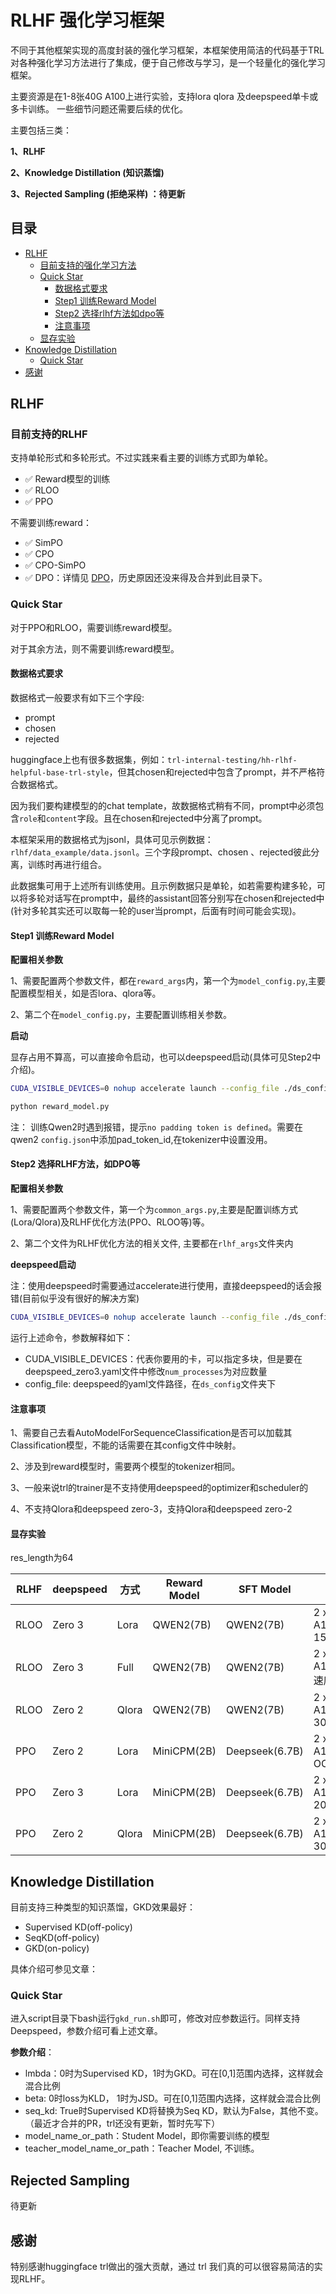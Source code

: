 # RLHF 强化学习框架

不同于其他框架实现的高度封装的强化学习框架，本框架使用简洁的代码基于TRL对各种强化学习方法进行了集成，便于自己修改与学习，是一个轻量化的强化学习框架。

主要资源是在1-8张40G A100上进行实验，支持lora qlora 及deepspeed单卡或多卡训练。 一些细节问题还需要后续的优化。

主要包括三类：

**1、RLHF**

**2、Knowledge Distillation (知识蒸馏)**

**3、Rejected Sampling (拒绝采样) ：待更新**

## 目录

- [RLHF](#rlhf)
  - [目前支持的强化学习方法](#目前支持的rlhf)
  - [Quick Star](#quick-star)
    - [数据格式要求](#数据格式要求)
    - [Step1 训练Reward Model](#step1-训练reward-model)
    - [Step2 选择rlhf方法如dpo等](#step2-选择rlhf方法如dpo等)
    - [注意事项](#注意事项)
  - [显存实验](#显存实验)
- [Knowledge Distillation](#knowledge-distillation)
  - [Quick Star](#quick-star-1)
- [感谢](#感谢)

## RLHF
### 目前支持的RLHF
支持单轮形式和多轮形式。不过实践来看主要的训练方式即为单轮。

- ✅ Reward模型的训练
- ✅ RLOO
- ✅ PPO

不需要训练reward：
- ✅ SimPO
- ✅ CPO
- ✅ CPO-SimPO
- ✅ DPO：详情见 [DPO](../train_args/dpo/README.md)，历史原因还没来得及合并到此目录下。

### Quick Star

对于PPO和RLOO，需要训练reward模型。

对于其余方法，则不需要训练reward模型。

#### 数据格式要求

数据格式一般要求有如下三个字段:
- prompt
- chosen
- rejected

huggingface上也有很多数据集，例如：```trl-internal-testing/hh-rlhf-helpful-base-trl-style```，但其chosen和rejected中包含了prompt，并不严格符合数据格式。

因为我们要构建模型的的chat template，故数据格式稍有不同，prompt中必须包含```role```和```content```字段。且在chosen和rejected中分离了prompt。

本框架采用的数据格式为jsonl，具体可见示例数据：```rlhf/data_example/data.jsonl```。三个字段prompt、chosen 、rejected彼此分离，训练时再进行组合。

此数据集可用于上述所有训练使用。且示例数据只是单轮，如若需要构建多轮，可以将多轮对话写在prompt中，最终的assistant回答分别写在chosen和rejected中(针对多轮其实还可以取每一轮的user当prompt，后面有时间可能会实现)。


#### Step1 训练Reward Model

**配置相关参数**

1、需要配置两个参数文件，都在```reward_args```内，第一个为```model_config.py```,主要配置模型相关，如是否lora、qlora等。

2、第二个在```model_config.py```，主要配置训练相关参数。

**启动**

显存占用不算高，可以直接命令启动，也可以deepspeed启动(具体可见Step2中介绍)。
```bash
CUDA_VISIBLE_DEVICES=0 nohup accelerate launch --config_file ./ds_config/deepspeed_zero3.yaml reward_model.py
```

```bash
python reward_model.py
```

注：
训练Qwen2时遇到报错，提示```no padding token is defined```。需要在qwen2 ```config.json```中添加pad_token_id,在tokenizer中设置没用。

#### Step2 选择RLHF方法，如DPO等

**配置相关参数**

1、需要配置两个参数文件，第一个为```common_args.py```,主要是配置训练方式(Lora/Qlora)及RLHF优化方法(PPO、RLOO等)等。

2、第二个文件为RLHF优化方法的相关文件, 主要都在```rlhf_args```文件夹内

**deepspeed启动**

注：使用deepspeed时需要通过accelerate进行使用，直接deepspeed的话会报错(目前似乎没有很好的解决方案)

```bash
CUDA_VISIBLE_DEVICES=0 nohup accelerate launch --config_file ./ds_config/deepspeed_zero3.yaml train_rlhf.py
```
运行上述命令，参数解释如下：
- CUDA_VISIBLE_DEVICES：代表你要用的卡，可以指定多块，但是要在deepspeed_zero3.yaml文件中修改```num_processes```为对应数量
- config_file: deepspeed的yaml文件路径，在```ds_config```文件夹下

#### 注意事项
1、需要自己去看AutoModelForSequenceClassification是否可以加载其Classification模型，不能的话需要在其config文件中映射。

2、涉及到reward模型时，需要两个模型的tokenizer相同。

3、一般来说trl的trainer是不支持使用deepspeed的optimizer和scheduler的

4、不支持Qlora和deepspeed zero-3，支持Qlora和deepspeed zero-2


#### 显存实验
res_length为64

| **RLHF** | **deepspeed** | **方式** | **Reward Model** | **SFT Model**  | **显存占用**               |
|----------|---------------|--------|------------------|----------------|------------------------|
| RLOO     | Zero 3        | Lora   | QWEN2(7B)        | QWEN2(7B)      | 2 x A100(40GB): 15~30G |
| RLOO     | Zero 3        | Full   | QWEN2(7B)        | QWEN2(7B)      | 2 x A100(40GB): 速度很慢   |
| RLOO     | Zero 2        | Qlora  | QWEN2(7B)        | QWEN2(7B)      | 2 x A100(40GB): 30~40G |
| PPO      | Zero 2        | Lora   | MiniCPM(2B)      | Deepseek(6.7B) | 2 x A100(40GB): OOM    |
| PPO      | Zero 3        | Lora   | MiniCPM(2B)      | Deepseek(6.7B) | 2 x A100(40GB): 20-25G |
| PPO      | Zero 2        | Qlora  | MiniCPM(2B)      | Deepseek(6.7B) | 2 x A100(40GB): 30G    |

## Knowledge Distillation
目前支持三种类型的知识蒸馏，GKD效果最好：
- Supervised KD(off-policy)
- SeqKD(off-policy)
- GKD(on-policy)

具体介绍可参见文章：

### Quick Star
进入script目录下bash运行```gkd_run.sh```即可，修改对应参数运行。同样支持Deepspeed，参数介绍可看上述文章。

**参数介绍**：
- lmbda：0时为Supervised KD，1时为GKD。可在[0,1]范围内选择，这样就会混合比例
- beta:  0时loss为KLD， 1时为JSD。可在[0,1]范围内选择，这样就会混合比例
- seq_kd: True时Supervised KD将替换为Seq KD，默认为False，其他不变。（最近才合并的PR，trl还没有更新，暂时先写下）
- model_name_or_path：Student Model，即你需要训练的模型
- teacher_model_name_or_path：Teacher Model, 不训练。

## Rejected Sampling
待更新

## 感谢

特别感谢huggingface trl做出的强大贡献，通过 trl 我们真的可以很容易简洁的实现RLHF。